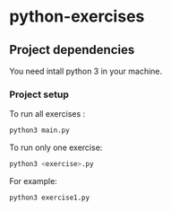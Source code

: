 # python-exercises

## Project dependencies

You need intall python 3 in your machine.

### Project setup

To run all exercises :

```bash
python3 main.py
```

To run only one exercise:

```bash
python3 <exercise>.py
```

For example: 
```
python3 exercise1.py
```
